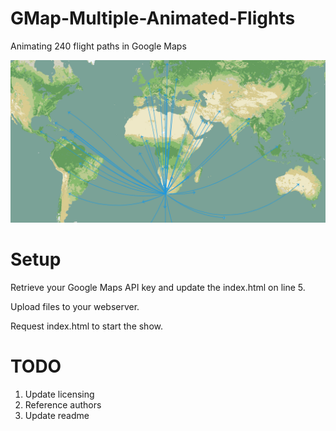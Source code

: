 # GMap-Multiple-Animated-Flights
Animating 240 flight paths in Google Maps

![alt text](https://raw.githubusercontent.com/krugertech/GMap-Multiple-Animated-Flights/master/Showcase.png)

# Setup
Retrieve your Google Maps API key and update the index.html on line 5. 

Upload files to your webserver. 

Request index.html to start the show.


# TODO
1. Update licensing
2. Reference authors
3. Update readme
